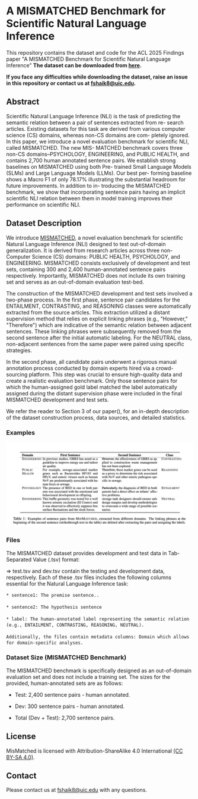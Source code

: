 # A MISMATCHED Benchmark for Scientific Natural Language Inference
This repository contains the dataset and code for the ACL 2025 Findings paper "A MISMATCHED Benchmark for Scientific Natural Language Inference" **The dataset can be downloaded from [here](https://drive.google.com/file/d/1BRw2FPatE_7EANDJ7JXkokbv5h-T_IJO/view?usp=sharing).**

**If you face any difficulties while downloading the dataset, raise an issue in this repository or contact us at fshaik8@uic.edu.**

## Abstract
Scientific Natural Language Inference (NLI) is the task of predicting the semantic relation between a pair of sentences extracted from re- search articles. Existing datasets for this task are derived from various computer science (CS) domains, whereas non-CS domains are com- pletely ignored. In this paper, we introduce a novel evaluation benchmark for scientific NLI, called MISMATCHED. The new MIS- MATCHED benchmark covers three non-CS domains–PSYCHOLOGY, ENGINEERING, and PUBLIC HEALTH, and contains 2,700 human annotated sentence pairs. We establish strong baselines on MISMATCHED using both Pre- trained Small Language Models (SLMs) and Large Language Models (LLMs). Our best per- forming baseline shows a Macro F1 of only 78.17% illustrating the substantial headroom for future improvements. In addition to in- troducing the MISMATCHED benchmark, we show that incorporating sentence pairs having an implicit scientific NLI relation between them in model training improves their performance on scientific NLI.

## Dataset Description
We introduce [MISMATCHED](https://drive.google.com/file/d/1BRw2FPatE_7EANDJ7JXkokbv5h-T_IJO/view?usp=sharing), a novel evaluation benchmark for scientific Natural Language Inference (NLI) designed to test out-of-domain generalization. It is derived from research articles across three non-Computer Science (CS) domains: PUBLIC HEALTH, PSYCHOLOGY, and ENGINEERING. MISMATCHED consists exclusively of development and test sets, containing 300 and 2,400 human-annotated sentence pairs respectively. Importantly, MISMATCHED does not include its own training set and serves as an out-of-domain evaluation test-bed.


The construction of the MISMATCHED development and test sets involved a two-phase process. In the first phase, sentence pair candidates for the ENTAILMENT, CONTRASTING, and REASONING classes were automatically extracted from the source articles. This extraction utilized a distant supervision method that relies on explicit linking phrases (e.g., "However," "Therefore") which are indicative of the semantic relation between adjacent sentences. These linking phrases were subsequently removed from the second sentence after the initial automatic labeling. For the NEUTRAL class, non-adjacent sentences from the same paper were paired using specific strategies.

In the second phase, all candidate pairs underwent a rigorous manual annotation process conducted by domain experts hired via a crowd-sourcing platform. This step was crucial to ensure high-quality data and create a realistic evaluation benchmark. Only those sentence pairs for which the human-assigned gold label matched the label automatically assigned during the distant supervision phase were included in the final MISMATCHED development and test sets.

We refer the reader to Section 3 of our paper(), for an in-depth description of the dataset construction process, data sources, and detailed statistics.

### Examples
![Alt text](Images/Examples.png?raw=False "Title")

### Files
The MISMATCHED dataset provides development and test data in Tab-Separated Value (.tsv) format:

  => test.tsv and dev.tsv contain the testing and development data, respectively. Each of these .tsv files includes the following columns essential for the Natural Language Inference task: 
  
    * sentence1: The premise sentence..
    
    * sentence2: The hypothesis sentence
    
    * label: The human-annotated label representing the semantic relation (e.g., ENTAILMENT, CONTRASTING, REASONING, NEUTRAL).

    Additionally, the files contain metadata columns: Domain which allows for domain-specific analyses.
  
### Dataset Size (MISMATCHED Benchmark)
The MISMATCHED benchmark is specifically designed as an out-of-domain evaluation set and does not include a training set. The sizes for the provided, human-annotated sets are as follows:

  * Test: 2,400 sentence pairs - human annotated.

  * Dev: 300 sentence pairs - human annotated.

  * Total (Dev + Test): 2,700 sentence pairs.

## License
MisMatched is licensed with Attribution-ShareAlike 4.0 International [(CC BY-SA 4.0)](https://creativecommons.org/licenses/by-sa/4.0/).

## Contact
Please contact us at fshaik8@uic.edu with any questions.

